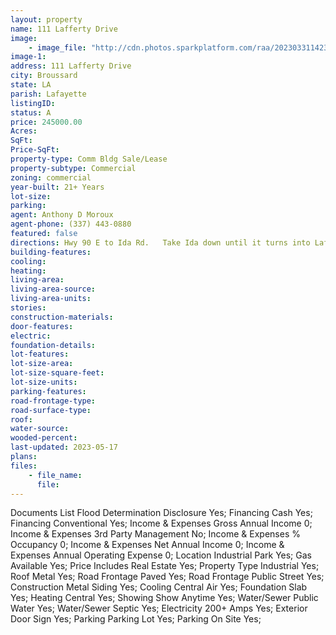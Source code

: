```yaml
---
layout: property
name: 111 Lafferty Drive
image:
    - image_file: "http://cdn.photos.sparkplatform.com/raa/20230331142325793405000000.jpg"
image-1:
address: 111 Lafferty Drive
city: Broussard
state: LA
parish: Lafayette
listingID: 
status: A
price: 245000.00
Acres: 
SqFt: 
Price-SqFt: 
property-type: Comm Bldg Sale/Lease
property-subtype: Commercial
zoning: commercial
year-built: 21+ Years
lot-size: 
parking: 
agent: Anthony D Moroux
agent-phone: (337) 443-0880
featured: false
directions: Hwy 90 E to Ida Rd.   Take Ida down until it turns into Lafferty .
building-features: 
cooling: 
heating: 
living-area: 
living-area-source: 
living-area-units: 
stories: 
construction-materials: 
door-features: 
electric: 
foundation-details: 
lot-features: 
lot-size-area: 
lot-size-square-feet: 
lot-size-units: 
parking-features: 
road-frontage-type: 
road-surface-type: 
roof: 
water-source: 
wooded-percent: 
last-updated: 2023-05-17
plans: 
files:
    - file_name:
      file:
---
```

Documents List	Flood Determination Disclosure	Yes;
Financing	Cash	Yes;
Financing	Conventional	Yes;
Income & Expenses	Gross Annual Income	0;
Income & Expenses	3rd Party Management	No;
Income & Expenses	% Occupancy	0;
Income & Expenses	Net Annual Income	0;
Income & Expenses	Annual Operating Expense	0;
Location	Industrial Park	Yes;
Gas	Available	Yes;
Price Includes	Real Estate	Yes;
Property Type	Industrial	Yes;
Roof	Metal	Yes;
Road Frontage	Paved	Yes;
Road Frontage	Public Street	Yes;
Construction	Metal Siding	Yes;
Cooling	Central Air	Yes;
Foundation	Slab	Yes;
Heating	Central	Yes;
Showing	Show Anytime	Yes;
Water/Sewer	Public Water	Yes;
Water/Sewer	Septic	Yes;
Electricity	200+ Amps	Yes;
Exterior	Door Sign	Yes;
Parking	Parking Lot	Yes;
Parking	On Site	Yes;

